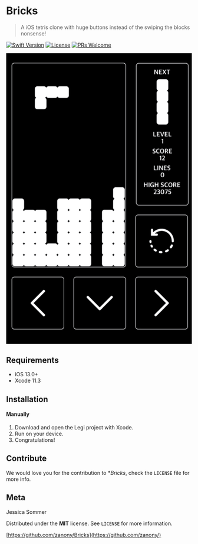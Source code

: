 # Bricks

> A iOS tetris clone with huge buttons instead of the swiping the blocks nonsense!

[![Swift Version][swift-image]][swift-url]
[![License][license-image]][license-url]
[![PRs Welcome](https://img.shields.io/badge/PRs-welcome-brightgreen.svg?style=flat-square)](http://makeapullrequest.com)

![](header.gif)

## Requirements

- iOS 13.0+
- Xcode 11.3

## Installation

#### Manually
1. Download and open the Legi project with Xcode.
2. Run on your device.
2. Congratulations!  


## Contribute

We would love you for the contribution to **Bricks*, check the ``LICENSE`` file for more info.

## Meta

Jessica Sommer

Distributed under the **MIT** license. See ``LICENSE`` for more information.

[https://github.com/zanony/Bricks](https://github.com/zanony/)

[swift-image]:https://img.shields.io/badge/swift-5.0-orange.svg
[swift-url]: https://swift.org/
[license-image]: https://img.shields.io/badge/License-MIT-blue.svg
[license-url]: LICENSE

